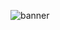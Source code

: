 ![banner](https://user-images.githubusercontent.com/86780871/163254386-74acd449-3176-4f9c-a3fd-6296fcdd3d82.png)
